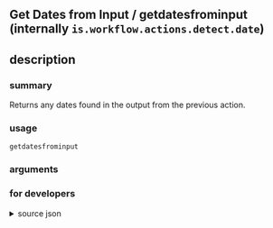 
## Get Dates from Input / getdatesfrominput (internally `is.workflow.actions.detect.date`)



## description
### summary
Returns any dates found in the output from the previous action.


### usage
`getdatesfrominput `

### arguments


### for developers

<details><summary>source json</summary>
<p>
```json
{
	"ActionClass": "WFCoercionAction",
	"ActionKeywords": [
		"date",
		"time",
		"detect",
		"scan"
	],
	"Category": "Calendar",
	"CoercionItemClass": "WFDateContentItem",
	"Description": {
		"DescriptionSummary": "Returns any dates found in the output from the previous action."
	},
	"IconName": "Date.png",
	"Input": {
		"Multiple": true,
		"Required": true,
		"Types": [
			"NSDate"
		]
	},
	"Name": "Get Dates from Input",
	"Output": {
		"Multiple": true,
		"OutputName": "Dates",
		"Types": [
			"WFDateContentItem"
		]
	},
	"ShortName": "Get Dates",
	"Subcategory": "Dates"
}
```
</p></details>
